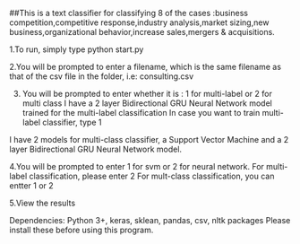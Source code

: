 ##This is a text classifier for classifying 8 of the cases :business competition,competitive response,industry analysis,market sizing,new business,organizational behavior,increase sales,mergers & acquisitions.


1.To run, simply type 
python start.py

2.You will be prompted to enter a filename, which is the same filename as that of the csv file in the folder, i.e: consulting.csv

3. You will be prompted to enter whether it is : 1 for multi-label or 2 for multi class
I have a 2 layer Bidirectional GRU Neural Network model trained for the multi-label classification
In case you want to train multi-label classifier, type 1

I have 2 models for multi-class classifier, a Support Vector Machine and a 2 layer Bidirectional GRU Neural Network model.

4.You will be prompted to enter 1 for svm or 2 for neural network.
For multi-label classification, please enter 2
For mult-class classification, you can entter 1 or 2

5.View the results

Dependencies: Python 3+, keras, sklean, pandas, csv, nltk packages
Please install these before using this program.

